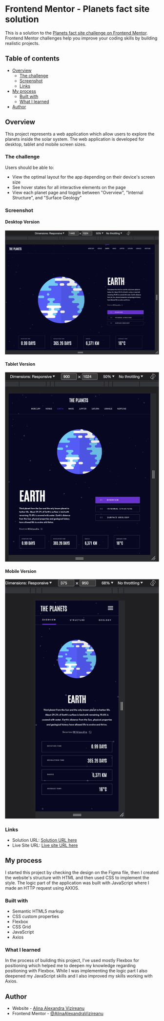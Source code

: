# Frontend Mentor - Planets fact site solution

This is a solution to the [Planets fact site challenge on Frontend Mentor](https://www.frontendmentor.io/challenges/planets-fact-site-gazqN8w_f). Frontend Mentor challenges help you improve your coding skills by building realistic projects.

## Table of contents

- [Overview](#overview)
  - [The challenge](#the-challenge)
  - [Screenshot](#screenshot)
  - [Links](#links)
- [My process](#my-process)
  - [Built with](#built-with)
  - [What I learned](#what-i-learned)
- [Author](#author)

## Overview

This project represents a web application which allow users to explore the planets inside the solar system. The web application is developed for desktop, tablet and mobile screen sizes.

### The challenge

Users should be able to:

- View the optimal layout for the app depending on their device's screen size
- See hover states for all interactive elements on the page
- View each planet page and toggle between "Overview", "Internal Structure", and "Surface Geology"

### Screenshot

#### Desktop Version

![](./screenshots/DesktopVersion.jpg)

#### Tablet Version

![](./screenshots/TabletVersion.jpg)

#### Mobile Version

![](./screenshots/MobileVersion.jpg)

### Links

- Solution URL: [Solution URL here](https://github.com/AlinaAlexandraVizireanu/planets-fact-site)
- Live Site URL: [Live site URL here](https://alinaalexandravizireanu.github.io/planets-fact-site/)

## My process

I started this project by checking the design on the Figma file, then I created the website's structure with HTML and then used CSS to implement the style. The logic part of the application was built with JavaScript where I made an HTTP request using AXIOS.

### Built with

- Semantic HTML5 markup
- CSS custom properties
- Flexbox
- CSS Grid
- JavaScript
- Axios

### What I learned

In the process of building this project, I've used mostly Flexbox for positioning which helped me to deepen my knowledge regarding positioning with Flexbox.
While I was implementing the logic part I also deepened my JavaScript skills and I also improved my skills working with Axios.

## Author

- Website - [Alina Alexandra Vizireanu](https://alinaalexandravizireanu.github.io/planets-fact-site/)
- Frontend Mentor - [@AlinaAlexandraVizireanu](https://www.frontendmentor.io/profile/AlinaAlexandraVizireanu)
